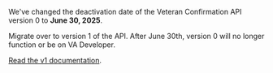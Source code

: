 We've changed the deactivation date of the Veteran Confirmation API version 0 to **June 30, 2025**. 

Migrate over to version 1 of the API. After June 30th, version 0 will no longer function or be on VA Developer. 

[Read the v1 documentation](https://developer.va.gov/explore/api/veteran-confirmation/docs?version=current).

